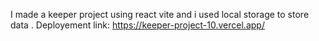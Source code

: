 I made a keeper project using react vite and i used local storage to store data . 
Deployement link: https://keeper-project-10.vercel.app/

